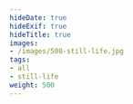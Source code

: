 ```yaml
---
hideDate: true
hideExif: true
hideTitle: true
images:
- /images/500-still-life.jpg
tags:
- all
- still-life
weight: 500
---
```

